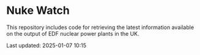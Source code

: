 # Nuke Watch

This repository includes code for retrieving the latest information available on the output of EDF nuclear power plants in the UK.

Last updated: 2025-01-07 10:15